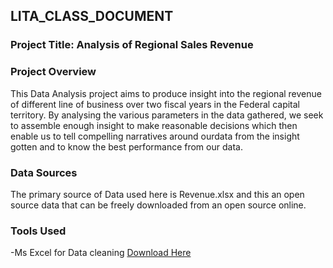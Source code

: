 ## LITA_CLASS_DOCUMENT

### Project Title: Analysis of Regional Sales Revenue

### Project Overview
This Data Analysis project aims to produce insight into the regional revenue of different line of business over two fiscal years  in the Federal capital territory. By analysing the various parameters in the data gathered, we seek to assemble enough insight to make reasonable decisions which  then enable us to tell compelling narratives around ourdata from the insight gotten and to know the best performance from our data.

### Data Sources
The primary source of Data used here is Revenue.xlsx and this an open source data that can be freely downloaded from an open source online.

### Tools Used
-Ms Excel for Data cleaning [Download Here](https://play.google.com/store/apps/details?id=com.microsoft.office.excel&hl=en&pli=1)



